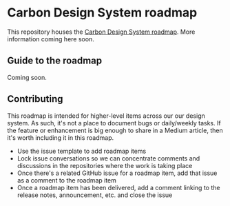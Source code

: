 # Carbon Design System roadmap

This repository houses the [Carbon Design System roadmap](https://github.com/carbon-design-system/roadmap/projects/1). More information coming here soon.

## Guide to the roadmap

Coming soon.

## Contributing

This roadmap is intended for higher-level items across our our design system. As such, it's not a place to document bugs or daily/weekly tasks. If the feature or enhancement is big enough to share in a Medium article, then it's worth including it in this roadmap.

* Use the issue template to add roadmap items
* Lock issue conversations so we can concentrate comments and discussions in the repositories where the work is taking place
* Once there's a related GitHub issue for a roadmap item, add that issue as a comment to the roadmap item
* Once a roadmap item has been delivered, add a comment linking to the release notes, announcement, etc. and close the issue
